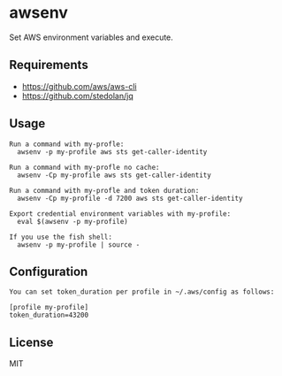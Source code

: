 # awsenv

Set AWS environment variables and execute.

## Requirements

- https://github.com/aws/aws-cli
- https://github.com/stedolan/jq


## Usage


```
Run a command with my-profle:
  awsenv -p my-profile aws sts get-caller-identity

Run a command with my-profle no cache:
  awsenv -Cp my-profile aws sts get-caller-identity

Run a command with my-profle and token duration:
  awsenv -Cp my-profile -d 7200 aws sts get-caller-identity

Export credential environment variables with my-profile:
  eval $(awsenv -p my-profile)

If you use the fish shell:
  awsenv -p my-profile | source -
```


## Configuration

```
You can set token_duration per profile in ~/.aws/config as follows:

[profile my-profile]
token_duration=43200
```

## License

MIT
